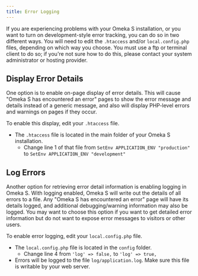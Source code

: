 ```yaml
---
title: Error Logging
---
```

If you are experiencing problems with your Omeka S installation, or you want to turn on development-style error tracking, you can do so in two different ways. You will need to edit the `.htaccess` and/or `local.config.php` files, depending on which way you choose. You must use a ftp or terminal client to do so; if you're not sure how to do this, please contact your system administrator or hosting provider. 

## Display Error Details

One option is to enable on-page display of error details. This will cause "Omeka S has encountered an error" pages to show the error message and details instead of a generic message, and also will display PHP-level errors and warnings on pages if they occur.

To enable this display, edit your `.htaccess` file.

- The `.htaccess` file is located in the main folder of your Omeka S installation.
    - Change line 1 of that file from `SetEnv APPLICATION_ENV "production"` to `SetEnv APPLICATION_ENV "development"`

## Log Errors

Another option for retrieving error detail information is enabling logging in Omeka S. With logging enabled, Omeka S will write out the details of all errors to a file. Any "Omeka S has encountered an error" page will have its details logged, and additional debugging/warning information may also be logged. You may want to choose this option if you want to get detailed error information but do not want to expose error messages to visitors or other users.

To enable error logging, edit your `local.config.php` file.

- The `local.config.php` file is located in the `config` folder.
    - Change line 4 from `'log' => false,` to `'log' => true,`
- Errors will be logged to the file `log/application.log`. Make sure this file is writable by your web server.

